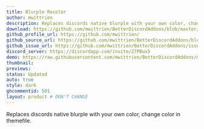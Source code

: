 ```yaml
---
title: Blurple Recolor
author: mwittrien
description: Replaces discords native blurple with your own color, change color in themefile.
download: https://github.com/mwittrien/BetterDiscordAddons/blob/master/Themes/BlurpleRecolor/BlurpleRecolor.theme.css
github_profile_url: https://github.com/mwittrien/
github_source_url: https://github.com/mwittrien/BetterDiscordAddons/blob/master/Themes/BlurpleRecolor/BlurpleRecolor.theme.css
github_issue_url: https://github.com/mwittrien/BetterDiscordAddons/issues
discord_server: https://discordapp.com/invite/Z7PBux5
demo: https://raw.githubusercontent.com/mwittrien/BetterDiscordAddons/master/Themes/BlurpleRecolor/BlurpleRecolor.theme.css
thumbnail:
previews:
status: Updated
auto: true
style: dark
ghcommentid: 501
layout: product # DON'T CHANGE
---
```

Replaces discords native blurple with your own color, change color in themefile.